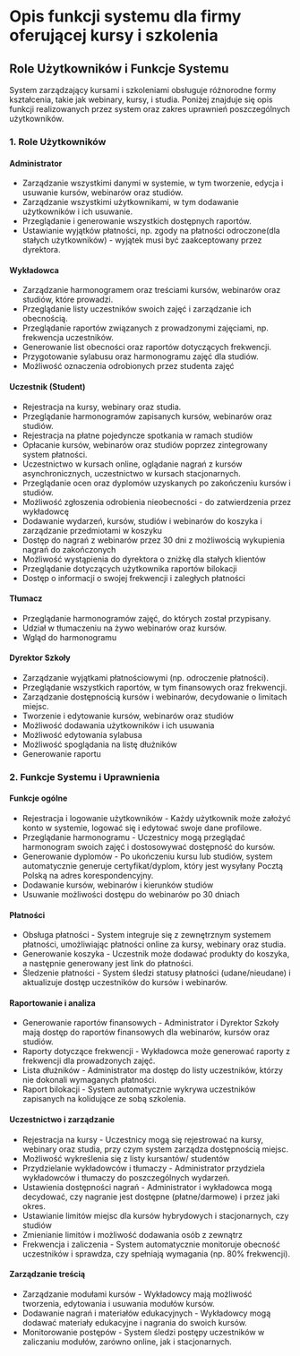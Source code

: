 # Opis funkcji systemu dla firmy oferującej kursy i szkolenia 

## Role Użytkowników i Funkcje Systemu 

System zarządzający kursami i szkoleniami obsługuje różnorodne formy kształcenia, takie jak webinary, kursy, i studia. Poniżej znajduje się opis funkcji realizowanych przez system oraz zakres uprawnień poszczególnych użytkowników. 

### 1. Role Użytkowników 

#### Administrator 
- Zarządzanie wszystkimi danymi w systemie, w tym tworzenie, edycja i usuwanie kursów, webinarów oraz studiów. 
- Zarządzanie wszystkimi użytkownikami, w tym dodawanie użytkowników i ich usuwanie. 
- Przeglądanie i generowanie wszystkich dostępnych raportów. 
- Ustawianie wyjątków płatności, np. zgody na płatności odroczone(dla stałych użytkowników) - wyjątek musi być zaakceptowany przez dyrektora. 

#### Wykładowca 
- Zarządzanie harmonogramem oraz treściami kursów, webinarów oraz studiów, które prowadzi. 
- Przeglądanie listy uczestników swoich zajęć i zarządzanie ich obecnością. 
- Przeglądanie raportów związanych z prowadzonymi zajęciami, np. frekwencja uczestników. 
- Generowanie list obecności oraz raportów dotyczących frekwencji. 
- Przygotowanie sylabusu oraz harmonogramu zajęć dla studiów. 
- Możliwość oznaczenia odrobionych przez studenta zajęć 

#### Uczestnik (Student) 
- Rejestracja na kursy, webinary oraz studia. 
- Przeglądanie harmonogramów zapisanych kursów, webinarów oraz studiów. 
- Rejestracja na płatne pojedyncze spotkania w ramach studiów 
- Opłacanie kursów, webinarów oraz studiów poprzez zintegrowany system płatności. 
- Uczestnictwo w kursach online, oglądanie nagrań z kursów asynchronicznych, uczestnictwo w kursach stacjonarnych. 
- Przeglądanie ocen oraz dyplomów uzyskanych po zakończeniu kursów i studiów. 
- Możliwość zgłoszenia odrobienia nieobecności - do zatwierdzenia przez wykładowcę 
- Dodawanie wydarzeń, kursów, studiów i webinarów do koszyka i zarządzanie przedmiotami w koszyku 
- Dostęp do nagrań z webinarów przez 30 dni z możliwością wykupienia nagrań do zakończonych 
- Możliwość wystąpienia do dyrektora o zniżkę dla stałych klientów 
- Przeglądanie dotyczących użytkownika raportów bilokacji 
- Dostęp o informacji o swojej frekwencji i zaległych płatności 

#### Tłumacz 

- Przeglądanie harmonogramów zajęć, do których został przypisany. 
- Udział w tłumaczeniu na żywo webinarów oraz kursów. 
- Wgląd do harmonogramu

#### Dyrektor Szkoły 

- Zarządzanie wyjątkami płatnościowymi (np. odroczenie płatności). 
- Przeglądanie wszystkich raportów, w tym finansowych oraz frekwencji. 
- Zarządzanie dostępnością kursów i webinarów, decydowanie o limitach miejsc. 
- Tworzenie i edytowanie kursów, webinarów oraz studiów 
- Możliwość dodawania użytkowników i ich usuwania 
- Możliwość edytowania sylabusa 
- Możliwość spoglądania na listę dłużników 
- Generowanie raportu

### 2. Funkcje Systemu i Uprawnienia 

#### Funkcje ogólne 
- Rejestracja i logowanie użytkowników - Każdy użytkownik może założyć konto w systemie, logować się i edytować swoje dane profilowe. 
- Przeglądanie harmonogramu - Uczestnicy mogą przeglądać harmonogram swoich zajęć i dostosowywać dostępność do kursów. 
- Generowanie dyplomów - Po ukończeniu kursu lub studiów, system automatycznie generuje certyfikat/dyplom, który jest wysyłany Pocztą Polską na adres korespondencyjny. 
- Dodawanie kursów, webinarów i kierunków studiów
- Usuwanie możliwości dostępu do webinarów po 30 dniach 

#### Płatności 

- Obsługa płatności - System integruje się z zewnętrznym systemem płatności, umożliwiając płatności online za kursy, webinary oraz studia. 
- Generowanie koszyka - Uczestnik może dodawać produkty do koszyka, a następnie generowany jest link do płatności. 
- Śledzenie płatności - System śledzi statusy płatności (udane/nieudane) i aktualizuje dostęp uczestników do kursów i webinarów. 

#### Raportowanie i analiza 

- Generowanie raportów finansowych - Administrator i Dyrektor Szkoły mają dostęp do raportów finansowych dla webinarów, kursów oraz studiów. 
- Raporty dotyczące frekwencji - Wykładowca może generować raporty z frekwencji dla prowadzonych zajęć. 
- Lista dłużników - Administrator ma dostęp do listy uczestników, którzy nie dokonali wymaganych płatności. 
- Raport bilokacji - System automatycznie wykrywa uczestników zapisanych na kolidujące ze sobą szkolenia. 

#### Uczestnictwo i zarządzanie 

- Rejestracja na kursy - Uczestnicy mogą się rejestrować na kursy, webinary oraz studia, przy czym system zarządza dostępnością miejsc. 
- Możliwość wykreślenia się z listy kursantów/ studentów 
- Przydzielanie wykładowców i tłumaczy - Administrator przydziela wykładowców i tłumaczy do poszczególnych wydarzeń. 
- Ustawienia dostępności nagrań - Administrator i wykładowca mogą decydować, czy nagranie jest dostępne (płatne/darmowe) i przez jaki okres. 
- Ustawianie limitów miejsc dla kursów hybrydowych i stacjonarnych, czy studiów 
- Zmienianie limitów i możliwość dodawania osób z zewnątrz 
- Frekwencja i zaliczenia - System automatycznie monitoruje obecność uczestników i sprawdza, czy spełniają wymagania (np. 80% frekwencji). 

#### Zarządzanie treścią 

- Zarządzanie modułami kursów - Wykładowcy mają możliwość tworzenia, edytowania i usuwania modułów kursów. 
- Dodawanie nagrań i materiałów edukacyjnych - Wykładowcy mogą dodawać materiały edukacyjne i nagrania do swoich kursów. 
- Monitorowanie postępów - System śledzi postępy uczestników w zaliczaniu modułów, zarówno online, jak i stacjonarnych. 

 
